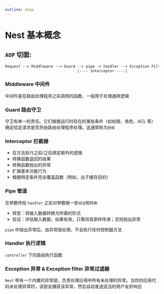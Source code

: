 ```yaml
---
outline: deep
---
```


# Nest 基本概念

## `AOP` 切面:

```txt
Request --> Middleware --> Guard --> pipe -> handler --> Exception Filter --> Response
                                 |---- Interceptor ----|
```

### Middleware 中间件

中间件是在路由处理程序之前调用的函数，一般用于处理通用逻辑

### Guard 路由守卫

守卫有单一的责任。它们根据运行时存在的某些条件（如权限、角色、ACL 等）确定给定请求是否将由路由处理程序处理。这通常称为`授权`

### Interceptor 拦截器

- 在方法执行之前/之后绑定额外的逻辑
- 转换函数返回的结果
- 转换函数抛出的异常
- 扩展基本功能行为
- 根据特定条件完全覆盖函数（例如，出于缓存目的）

### Pipe 管道

在参数传给 `handler` 之前对参数做一些`验证`和`转换`:

- 转型：将输入数据转换为所需的形式
- 验证：评估输入数据，如果有效，只需将其原样传递；否则抛出异常

`pipe` 中抛出异常后，由异常层处理，不会执行任何控制器方法

### Handler 执行逻辑

`controller` 下的路由执行函数

### Exception 异常 & Exception filter 异常过滤器

`Nest` 带有一个内置的异常层，负责处理应用中所有未处理的异常。当你的应用代码未处理异常时，该层会捕获该异常，然后自动发送适当的用户友好响应

